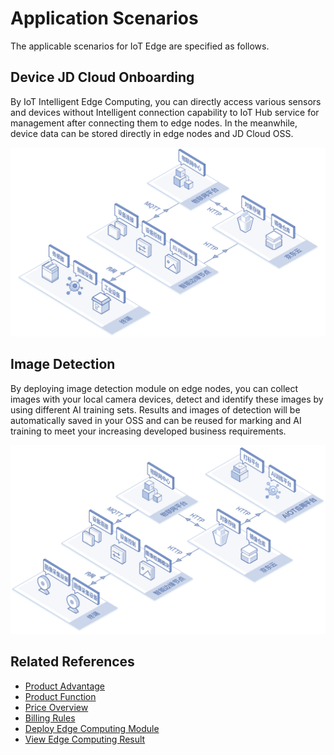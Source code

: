 # Application Scenarios

The applicable scenarios for IoT Edge are specified as follows.

## Device JD Cloud Onboarding
By IoT Intelligent Edge Computing, you can directly access various sensors and devices without Intelligent connection capability to IoT Hub service for management after connecting them to edge nodes. In the meanwhile, device data can be stored directly in edge nodes and JD Cloud OSS.

![设备上云场景](../../../../image/IoT/IoT-Edge/connect-device.png)


## Image Detection
By deploying image detection module on edge nodes, you can collect images with your local camera devices, detect and identify these images by using different AI training sets. Results and images of detection will be automatically saved in your OSS and can be reused for marking and AI training to meet your increasing developed business requirements.

![图像检测场景](../../../../image/IoT/IoT-Edge/Image-Detector.png)


## Related References

- [Product Advantage](../Introduction/Benefits.md)
- [Product Function](../Introduction/Features.md)
- [Price Overview](../Pricing/Price-Overview.md)
- [Billing Rules](../Pricing/Billing-Rules.md)
- [Deploy Edge Computing Module](../Operation-Guide/Edge-Module/Deploy-Edge-Module.md)
- [View Edge Computing Result](../Operation-Guide/Edge-Module/View-Module-Result.md)
